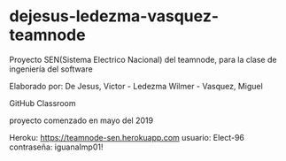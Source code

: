 # dejesus-ledezma-vasquez-teamnode

Proyecto SEN(Sistema Electrico Nacional) del teamnode, para la clase de ingeniería del software

Elaborado por: De Jesus, Victor - Ledezma Wilmer - Vasquez, Miguel 

GitHub Classroom 

proyecto comenzado en mayo del 2019

Heroku: https://teamnode-sen.herokuapp.com
usuario:    Elect-96
contraseña: iguanaImp01!
